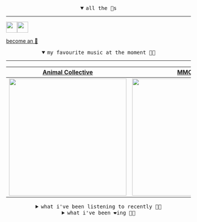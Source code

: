 <details open>

<summary align="center"><samp>all the 🥚s</samp></summary>
<hr />

<a href="https://github.com/pvinis"><img src="https://avatars.githubusercontent.com/u/100233?s=90&v=4" width="30" height="30" /><a href="https://github.com/maxPugh"><img src="https://avatars.githubusercontent.com/u/46350013?s=90&u=52a601eaa2d272b35477d096fe782ebf0a8a1f68&v=4" width="30" height="30" />

<samp><a href="https://github.com/bitttttten/bitttttten/stargazers">become an 🥚</a></samp>

</details>

<details open>

<summary align="center"><samp>my favourite music at the moment 🎵🎶</samp></summary>
<hr />

<!-- toc -->

| [Animal Collective](https://open.spotify.com/artist/4kwxTgCKMipBKhSnEstNKj)                                                                                      | [MMOTHS](https://open.spotify.com/artist/0MLOZd8nYoXxHpOzDH0vXJ)                                                                                                 | [MF DOOM](https://open.spotify.com/artist/2pAWfrd7WFF3XhVt9GooDL)                                                                                                | [Yo La Tengo](https://open.spotify.com/artist/5hAhrnb0Ch4ODwWu4tsbpi)                                                                                            |
| ---------------------------------------------------------------------------------------------------------------------------------------------------------------- | ---------------------------------------------------------------------------------------------------------------------------------------------------------------- | ---------------------------------------------------------------------------------------------------------------------------------------------------------------- | ---------------------------------------------------------------------------------------------------------------------------------------------------------------- |
| [<img src="https://i.scdn.co/image/ab6761610000e5ebb6998f7a38a091049a329ab3" width="320" height="auto">](https://open.spotify.com/artist/4kwxTgCKMipBKhSnEstNKj) | [<img src="https://i.scdn.co/image/243e6ad5f1ed99d9c7bd5bfda7ace5698b7a3d7c" width="320" height="auto">](https://open.spotify.com/artist/0MLOZd8nYoXxHpOzDH0vXJ) | [<img src="https://i.scdn.co/image/ab6761610000e5eb1ca139a174e216880498dc16" width="320" height="auto">](https://open.spotify.com/artist/2pAWfrd7WFF3XhVt9GooDL) | [<img src="https://i.scdn.co/image/ab6761610000e5eb8af7f1c6b6c6a743910e4ae7" width="320" height="auto">](https://open.spotify.com/artist/5hAhrnb0Ch4ODwWu4tsbpi) |

<!-- tocstop -->

</details>

<details>

<summary align="center"><samp>what i've been listening to recently 🎵🎶</samp></summary>
<hr />

<!-- toc -->

| [Memory of Lunch<br />North Americans](https://open.spotify.com/track/2Hyr1HS16seL5t1oQymyIC)                                                                   | [Kintsugi<br />Meitei](https://open.spotify.com/track/7I8v42wxDhfojsq3APrXU0)                                                                                   | [Sky Breaking, Clouds Falling<br />Mason Lindahl](https://open.spotify.com/track/6ngNKPDKaYsld8WCiSOrZ3)                                                        | [Émigré<br />Alela Diane](https://open.spotify.com/track/3t9dQLtZPB8dXRu6QrQYLS)                                                                                |
| --------------------------------------------------------------------------------------------------------------------------------------------------------------- | --------------------------------------------------------------------------------------------------------------------------------------------------------------- | --------------------------------------------------------------------------------------------------------------------------------------------------------------- | --------------------------------------------------------------------------------------------------------------------------------------------------------------- |
| [<img src="https://i.scdn.co/image/ab6761610000e5eb807de3ab19c0dbde55008451" width="320" height="auto">](https://open.spotify.com/track/2Hyr1HS16seL5t1oQymyIC) | [<img src="https://i.scdn.co/image/ab6761610000e5ebc3928a61b3edc78edf7191b7" width="320" height="auto">](https://open.spotify.com/track/7I8v42wxDhfojsq3APrXU0) | [<img src="https://i.scdn.co/image/ab6761610000e5ebd2c2f9faaeeaaa60f554753b" width="320" height="auto">](https://open.spotify.com/track/6ngNKPDKaYsld8WCiSOrZ3) | [<img src="https://i.scdn.co/image/ab6761610000e5eb5a9d7c2b463f930bedf22dcc" width="320" height="auto">](https://open.spotify.com/track/3t9dQLtZPB8dXRu6QrQYLS) |

<!-- tocstop -->

</details>

<details>

<summary align="center"><samp>what i've been ❤️ing 🎵🎶</samp></summary>
<hr />

<!-- toc -->

| [Spectacle Of Ritual<br />Kali Malone](https://open.spotify.com/album/3uZXkg8c5Ibsvuz1ZSpeSD)                                                                   | [Connaissais de Face<br />Khruangbin](https://open.spotify.com/album/2IzUZlhtBvPQYs74KeG6fb)                                                                    | [I Want Wind to Blow<br />The Microphones](https://open.spotify.com/album/6QYoRO2sXThCORAifrP4Bl)                                                               | [What Has Happened<br />Tonstartssbandht](https://open.spotify.com/album/605bdzgFy9TSUCMkgjesoi)                                                                |
| --------------------------------------------------------------------------------------------------------------------------------------------------------------- | --------------------------------------------------------------------------------------------------------------------------------------------------------------- | --------------------------------------------------------------------------------------------------------------------------------------------------------------- | --------------------------------------------------------------------------------------------------------------------------------------------------------------- |
| [<img src="https://i.scdn.co/image/ab67616d0000b2738aab29ed5eb80a22f3c9b395" width="320" height="auto">](https://open.spotify.com/album/3uZXkg8c5Ibsvuz1ZSpeSD) | [<img src="https://i.scdn.co/image/ab67616d0000b273d0eca87ea7f362cf1b8fa19a" width="320" height="auto">](https://open.spotify.com/album/2IzUZlhtBvPQYs74KeG6fb) | [<img src="https://i.scdn.co/image/ab67616d0000b27300c91ccec6800014b8513717" width="320" height="auto">](https://open.spotify.com/album/6QYoRO2sXThCORAifrP4Bl) | [<img src="https://i.scdn.co/image/ab67616d0000b2732b1bd17bf40dc80480164aa0" width="320" height="auto">](https://open.spotify.com/album/605bdzgFy9TSUCMkgjesoi) |

<!-- tocstop -->

</details>
